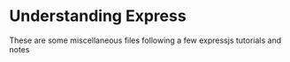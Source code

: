# Understanding Express

These are some miscellaneous files following a few expressjs tutorials and notes